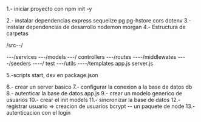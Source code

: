 1.- iniciar proyecto con npm init -y

2.- instalar dependencias express sequelize
pg pg-hstore cors dotenv
3.-instalar dependencias de desarrollo nodemon morgan
4.- Estructura de carpetas

/src--/

---/services
---/models
---/ controllers
---/routes
----/middlewates
----/seeders
----/ test
---/utils
----/templates
app.js
server.js

5.-scripts start, dev en package.json

6.- crear un server basico
7.- configurar la conexion a la base de datos db
8.- autenticar la base de datos app.js
9.- crear un modelo generico de usuarios
10.- crear el init models
11.- sincronizar la base de datos
12.- registrar usuario => creacion de usuarios
bcrypt -- un paquete de node
13.- autenticacion con el login

